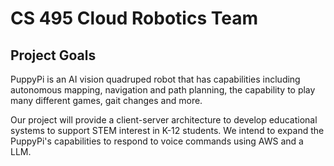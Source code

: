 # CS 495 Cloud Robotics Team

## Project Goals

PuppyPi is an AI vision quadruped robot that has capabilities including autonomous mapping, navigation and path planning, the capability to play many different games, gait changes and more.

Our project will provide a client-server architecture to develop educational systems to support STEM interest in K-12 students. We intend to expand the PuppyPi's capabilities to respond to voice commands using AWS and a LLM.
